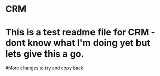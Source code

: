 # CRM
# This is a test readme file for CRM - dont know what I'm doing yet but lets give this a go.
#More changes to try and copy back
